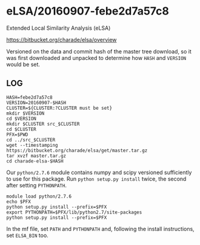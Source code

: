 eLSA/20160907-febe2d7a57c8
==========================

Extended Local Similarity Analysis (eLSA)

<https://bitbucket.org/charade/elsa/overview>

Versioned on the data and commit hash of the master tree download, so it was
first downloaded and unpacked to determine how `HASH` and `VERSION` would be
set.

LOG
---

    HASH=febe2d7a57c8
    VERSION=20160907-$HASH
    CLUSTER=${CLUSTER:?CLUSTER must be set}
    mkdir $VERSION
    cd $VERSION
    mkdir $CLUSTER src_$CLUSTER
    cd $CLUSTER
    PFX=$PWD
    cd ../src_$CLUSTER
    wget --timestamping https://bitbucket.org/charade/elsa/get/master.tar.gz
    tar xvzf master.tar.gz
    cd charade-elsa-$HASH

Our `python/2.7.6` module contains numpy and scipy versioned sufficiently to
use for this package.  Run `python setup.py install` twice, the second after
setting `PYTHONPATH`.

    module load python/2.7.6
    echo $PFX
    python setup.py install --prefix=$PFX
    export PYTHONPATH=$PFX/lib/python2.7/site-packages
    python setup.py install --prefix=$PFX

In the mf file, set `PATH` and `PYTHONPATH` and, following the install
instructions, set `ELSA_BIN` too.
